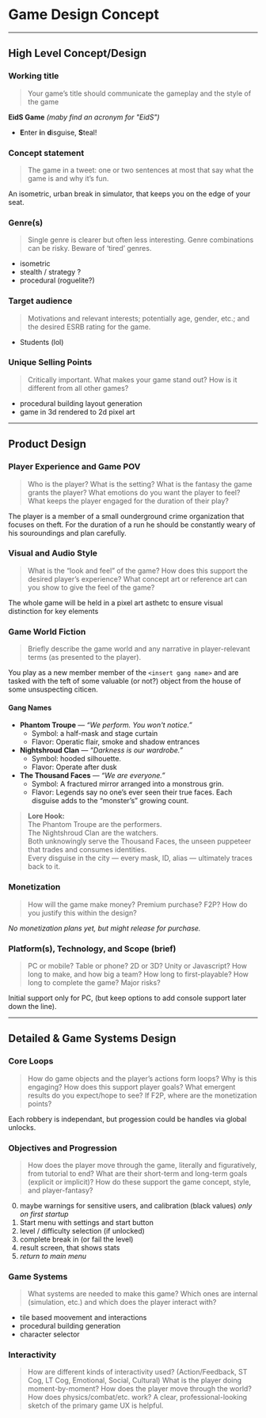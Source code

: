 # Game Design Concept

---

## High Level Concept/Design

### Working title

> Your game’s title should communicate the gameplay and the style of the game

**EidS Game** _(maby find an acronym for "EidS")_

- **E**nter **i**n **d**isguise, **S**teal!

### Concept statement

> The game in a tweet: one or two sentences at most that say what the game is and why it’s fun.

An isometric, urban break in simulator, that keeps you on the edge of your seat.

### Genre(s)

> Single genre is clearer but often less interesting. Genre combinations can be risky. Beware of ‘tired’ genres.

- isometric
- stealth / strategy ?
- procedural (roguelite?)

### Target audience

> Motivations and relevant interests; potentially age, gender, etc.; and the desired ESRB rating for the game.

- Students (lol)

### Unique Selling Points

> Critically important. What makes your game stand out? How is it different from all other games?

- procedural building layout generation
- game in 3d rendered to 2d pixel art

---

## Product Design

### Player Experience and Game POV

> Who is the player? What is the setting? What is the fantasy the game grants the player? What emotions do you want the player to feel? What keeps the player engaged for the duration of their play?

The player is a member of a small ounderground crime organization that focuses on theft. For the duration of a run he should be constantly weary of his souroundings and plan carefully.

### Visual and Audio Style

> What is the “look and feel” of the game? How does this support the desired player’s experience? What concept art or reference art can you show to give the feel of the game?

The whole game will be held in a pixel art asthetc to ensure visual distinction for key elements

### Game World Fiction

> Briefly describe the game world and any narrative in player-relevant terms (as presented to the player).

You play as a new member member of the `<insert gang name>` and are tasked with the teft of some valuable (or not?) object from the house of some unsuspecting citicen.

#### Gang Names

- **Phantom Troupe** — _“We perform. You won't notice.”_
  - Symbol: a half-mask and stage curtain
  - Flavor: Operatic flair, smoke and shadow entrances
- **Nightshroud Clan** — _“Darkness is our wardrobe.”_
  - Symbol: hooded silhouette.
  - Flavor: Operate after dusk
- **The Thousand Faces** — _“We are everyone.”_
  - Symbol: A fractured mirror arranged into a monstrous grin.
  - Flavor: Legends say no one’s ever seen their true faces. Each disguise adds to the “monster’s” growing count.

> **Lore Hook:** \
> The Phantom Troupe are the performers. \
> The Nightshroud Clan are the watchers. \
> Both unknowingly serve the Thousand Faces, the unseen puppeteer that trades and consumes identities. \
> Every disguise in the city — every mask, ID, alias — ultimately traces back to it.

### Monetization

> How will the game make money? Premium purchase? F2P? How do you justify this within the design?

_No monetization plans yet, but might release for purchase._

### Platform(s), Technology, and Scope (brief)

> PC or mobile? Table or phone? 2D or 3D? Unity or Javascript? How long to make, and how big a team? How long to first-playable? How long to complete the game? Major risks?

Initial support only for PC, (but keep options to add console support later down the line).

---

## Detailed & Game Systems Design

### Core Loops

> How do game objects and the player’s actions form loops? Why is this engaging? How does this support player goals? What emergent results do you expect/hope to see? If F2P, where are the monetization points?

Each robbery is independant, but progession could be handles via global unlocks.

### Objectives and Progression

> How does the player move through the game, literally and figuratively, from tutorial to end? What are their short-term and long-term goals (explicit or implicit)? How do these support the game concept, style, and player-fantasy?

0. maybe warnings for sensitive users, and calibration (black values) _only on first startup_
1. Start menu with settings and start button
2. level / difficulty selection (if unlocked)
3. complete break in (or fail the level)
4. result screen, that shows stats
5. _return to main menu_

### Game Systems

> What systems are needed to make this game? Which ones are internal (simulation, etc.) and which does the player interact with?

- tile based moovement and interactions
- procedural building generation
- character selector

### Interactivity

> How are different kinds of interactivity used? (Action/Feedback, ST Cog, LT Cog, Emotional, Social, Cultural) What is the player doing moment-by-moment? How does the player move through the world? How does physics/combat/etc. work? A clear, professional-looking sketch of the primary game UX is helpful.
